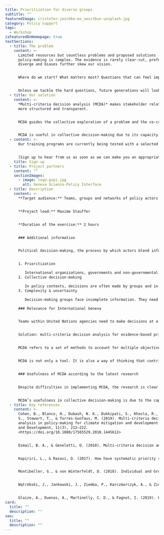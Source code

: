 ```yaml
---
title: Prioritization for diverse groups
subtitle: ""
featuredImage: cristofer-jeschke-eo_sesctbuo-unsplash.jpg
category: Policy support
tags:
  - Workshop
isFeaturedOnHomepage: true
textSections:
  - title: The problem
    content: >-
      Limited resources but countless problems and proposed solutions -
      policy-making is complex. The evidence is rarely clear-cut, preferences
      diverge and biases further skew our vision.


      Where do we start? What matters most? Questions that can feel impossible to answer. And yet, not replying to them also gives an answer: let chance decide.


      Unless we tackle the hard questions, future generations will look back at us and just see dart-throwing chimps.
  - title: Our solution
    content: >-
      *Multi-criteria decision analysis (MCDA)* makes stakeholder relationships
      more structured and transparent.


      MCDA guides the collective exploration of a problem and the co-creation of possible solutions. It provides psychological comfort while highlighting knowledge gaps and laying the necessary groundwork for policy learning. 


      MCDA is useful in collective decision-making due to its capacity to account for multidimensional problems, quantitative and qualitative data, competing interests and differing judgments. Its vast applications have proven its adaptability and employability across cultures and domains to make better choices and systematically learn from them.
  - content: >-
      Our training programs are currently being tested with a selected audience.


      [Sign up to hear from us as soon as we can make you an appropriate offer.](https://airtable.com/shrAM3SPhFyqzwAPv)
    title: Sign-up
  - title: Project partners
    content: ""
    sectionImages:
      - image: logo-gspi.jpg
        alt: Geneva Science-Policy Interface
  - title: Description
    content: >-
      **Target audience:** Teams, groups and networks of policy actors


      **Project lead:** Maxime Stauffer


      **Duration of the exercise:** 2 hours


      ### Additional information


      Political decision-making, the process by which actors blend information, resources and interests into outcomes, is subject to at least three difficulties:


      1. Prioritization

         International organizations, governments and non-governmental organizations have limited resources. They cannot choose and fund all policy or programme proposals. This means that the actors who participate directly or indirectly in resource allocation must decide which proposals to drop and which to keep. They must do so according to large numbers of alternatives and often multiple goals. Typically, they must satisfy beneficiaries, different local contexts, donors, different objectives (often multiple SDG targets), and must account for constraints and interconnections with other policies. This process is tedious as it requires an overview as well as an in-depth understanding of both policy proposals and goals.
      2. Collective decision-making

         In policy contexts, decisions are often made by groups and in consultation with stakeholders. While groups and consultations allow decision-makers to understand different perspectives, they also exacerbate the difficulties linked to prioritization. Individuals and organizations operate in different contexts, may have different values and approaches, and likely have different preferences. Moreover, groups exhibit additional biases, such as groupthink, or tend to make suboptimal decisions in the presence of information asymmetries. Therefore, decision-making groups need strategies to account for the collective nature of policy decisions.
      3. Complexity & uncertainty

         Decision-making groups face incomplete information. They need strategies to identify best guesses and make decisions regardless of the state of evidence. Ideally, they integrate scientific evidence or advice in their decision-making but the question is how? Which parts of the decision require evidence? How to deal with quantitative and qualitative evidence? Lastly, decision-making groups can reduce uncertainty over time if they adequately learn from past decisions. Therefore, they need strategies to make explicit decisions, state hypotheses, document their process, and update their thinking and approach as a function of new knowledge.

      ### Relevance for International Geneva


      Teams within United Nations agencies need to make decisions at a global level which must satisfy different national contexts, different stakeholders (donors, beneficiaries), and different goals (SDGs). There is a lot of external work supporting formal UN negotiations, especially conducted by operational agencies who develop policy programmes. Except for WHO’s guideline production process, it is not clear which process these agencies follow, and which tools they use. Initial interactions with UN agencies have shown a strong interest in tools (instead of or in addition to evidence) to understand and improve their decision-making processes.


      Solution: multi-criteria decision analysis for evidence-based prioritization


      MCDA refers to a set of methods to account for multiple objectives and options with the goal of explicitly prioritizing the best option. All MCDA methods have four steps: (1) identify selection criteria, their weights and metrics; (2) identify options; (3) rate the performance of each option per criterion; (4) determine preferences by aggregating a score for each option and comparing results. This analysis technique has been applied for almost a century and to thousands of cases. A core contribution from operations research, MCDA’s most valuable feature may be that it can transparently account for conflicting preferences, as is often the case in policy-making.


      MCDA is not only a tool. It is also a way of thinking that contributes to mindset changes. For instance, MCDA incentivises actors to acknowledge uncertainty, express confidence in their assessment, cultivates explicit reasoning and communication, and trains individuals in making hard choices in situations of resource scarcity.


      ### Usefulness of MCDA according to the latest research


      Despite difficulties in implementing MCDA, the research is clear about its value for decision-making support in policy context. It facilitates the scoring of an often vast option space on competing decision-relevant criteria. It structures the exploration of possible scenarios, provides a formatted overview, enables replicability and psychological comfort while highlighting knowledge gaps and laying the necessary groundwork to update current assumptions. As a result, stakeholder relationships become more structured and transparent, increasing trust.


      MCDA’s usefulness in collective decision-making is due to the capacity to account for multidimensional problems, quantitative and qualitative data, competing interests and differing judgments. Its vast applications have proven its adaptability and employability across cultures and domains to make better choices and systematically learn from them. Compared to other popular strategies, MCDA has the strongest evidence base and large impact potential
  - title: Key references
    content: >-
      Cohen, B., Blanco, H., Dubash, N. K., Dukkipati, S., Khosla, R., Scrieciu,
      S., Stewart, T., & Torres-Gunfaus, M. (2019). Multi-criteria decision
      analysis in policy-making for climate mitigation and development. Climate
      and Development, 11(3), 212–222.
      <https://doi.org/10.1080/17565529.2018.1445612>


      Esmail, B. A., & Geneletti, D. (2018). Multi-criteria decision analysis for nature conservation: A review of 20 years of applications. Methods in Ecology and Evolution, 9(1), 42–53. <https://doi.org/10.1111/2041-210X.12899>


      Kapiriri, L., & Razavi, D. (2017). How have systematic priority setting approaches influenced policy making? A synthesis of the current literature. Health Policy, 121(9), 937–946. <https://doi.org/10.1016/j.healthpol.2017.07.003>


      Montibeller, G., & von Winterfeldt, D. (2018). Individual and Group Biases in Value and Uncertainty Judgments. In L. C. Dias, A. Morton, & J. Quigley (Eds.), Elicitation: The Science and Art of Structuring Judgement (pp. 377–392). Springer International Publishing. <https://doi.org/10.1007/978-3-319-65052-4_15>


      Wątróbski, J., Jankowski, J., Ziemba, P., Karczmarczyk, A., & Zioło, M. (2019). Generalised framework for multi-criteria method selection. Omega, 86, 107–124. <https://doi.org/10.1016/j.omega.2018.07.004>


      Glaize, A., Duenas, A., Martinelly, C. D., & Fagnot, I. (2019). Healthcare decision-making applications using multicriteria decision analysis: A scoping review. Journal of Multi-Criteria Decision Analysis, 26(1–2), 62–83. <https://doi.org/10.1002/mcda.1659>
card:
  title: ""
  description: ""
seo:
  title: ""
  description: ""
---
```

